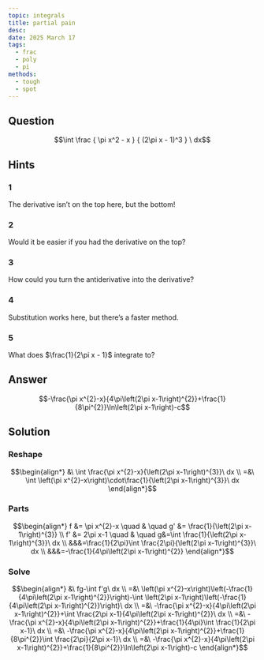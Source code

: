 ```yaml
---
topic: integrals
title: partial pain
desc: 
date: 2025 March 17
tags:
  - frac
  - poly
  - pi
methods:
  - tough
  - spot
---
```



## Question
```math
\int
  \frac
    { \pi x^2 - x }
    { (2\pi x - 1)^3 }
\ dx
```


## Hints

### 1
The derivative isn’t on the top here, but the bottom!

### 2
Would it be easier if you had the derivative on the top?

### 3
How could you turn the antiderivative into the derivative?

### 4
Substitution works here, but there’s a faster method.

### 5
What does $\frac{1}{2\pi x - 1}$ integrate to?


## Answer
```math
-\frac{\pi x^{2}-x}{4\pi\left(2\pi x-1\right)^{2}}+\frac{1}{8\pi^{2}}\ln\left(2\pi x-1\right)-c
```


## Solution

### Reshape
```math
\begin{align*}
  &\ \int \frac{\pi x^{2}-x}{\left(2\pi x-1\right)^{3}}\ dx
  \\ =&\ \int \left(\pi x^{2}-x\right)\cdot\frac{1}{\left(2\pi x-1\right)^{3}}\ dx
\end{align*}
```

### Parts
```math
\begin{align*}
  f &= \pi x^{2}-x \quad & \quad g' &= \frac{1}{\left(2\pi x-1\right)^{3}}
  \\ f' &= 2\pi x-1 \quad & \quad g&=\int \frac{1}{\left(2\pi x-1\right)^{3}}\ dx
  \\ &&&=\frac{1}{2\pi}\int \frac{2\pi}{\left(2\pi x-1\right)^{3}}\ dx
  \\ &&&=-\frac{1}{4\pi\left(2\pi x-1\right)^{2}}
\end{align*}
```

### Solve
```math
\begin{align*}
  &\ fg-\int f'g\ dx
  \\ =&\ \left(\pi x^{2}-x\right)\left(-\frac{1}{4\pi\left(2\pi x-1\right)^{2}}\right)-\int \left(2\pi x-1\right)\left(-\frac{1}{4\pi\left(2\pi x-1\right)^{2}}\right)\ dx
  \\ =&\ -\frac{\pi x^{2}-x}{4\pi\left(2\pi x-1\right)^{2}}+\int \frac{2\pi x-1}{4\pi\left(2\pi x-1\right)^{2}}\ dx
  \\ =&\ -\frac{\pi x^{2}-x}{4\pi\left(2\pi x-1\right)^{2}}+\frac{1}{4\pi}\int \frac{1}{2\pi x-1}\ dx
  \\ =&\ -\frac{\pi x^{2}-x}{4\pi\left(2\pi x-1\right)^{2}}+\frac{1}{8\pi^{2}}\int \frac{2\pi}{2\pi x-1}\ dx
  \\ =&\ -\frac{\pi x^{2}-x}{4\pi\left(2\pi x-1\right)^{2}}+\frac{1}{8\pi^{2}}\ln\left(2\pi x-1\right)-c
\end{align*}
```
